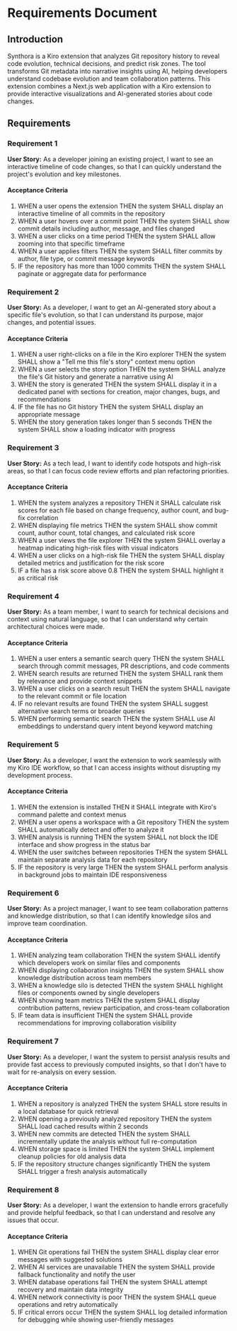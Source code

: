 # Requirements Document

## Introduction

Synthora is a Kiro extension that analyzes Git repository history to reveal code evolution, technical decisions, and predict risk zones. The tool transforms Git metadata into narrative insights using AI, helping developers understand codebase evolution and team collaboration patterns. This extension combines a Next.js web application with a Kiro extension to provide interactive visualizations and AI-generated stories about code changes.

## Requirements

### Requirement 1

**User Story:** As a developer joining an existing project, I want to see an interactive timeline of code changes, so that I can quickly understand the project's evolution and key milestones.

#### Acceptance Criteria

1. WHEN a user opens the extension THEN the system SHALL display an interactive timeline of all commits in the repository
2. WHEN a user hovers over a commit point THEN the system SHALL show commit details including author, message, and files changed
3. WHEN a user clicks on a time period THEN the system SHALL allow zooming into that specific timeframe
4. WHEN a user applies filters THEN the system SHALL filter commits by author, file type, or commit message keywords
5. IF the repository has more than 1000 commits THEN the system SHALL paginate or aggregate data for performance

### Requirement 2

**User Story:** As a developer, I want to get an AI-generated story about a specific file's evolution, so that I can understand its purpose, major changes, and potential issues.

#### Acceptance Criteria

1. WHEN a user right-clicks on a file in the Kiro explorer THEN the system SHALL show a "Tell me this file's story" context menu option
2. WHEN a user selects the story option THEN the system SHALL analyze the file's Git history and generate a narrative using AI
3. WHEN the story is generated THEN the system SHALL display it in a dedicated panel with sections for creation, major changes, bugs, and recommendations
4. IF the file has no Git history THEN the system SHALL display an appropriate message
5. WHEN the story generation takes longer than 5 seconds THEN the system SHALL show a loading indicator with progress

### Requirement 3

**User Story:** As a tech lead, I want to identify code hotspots and high-risk areas, so that I can focus code review efforts and plan refactoring priorities.

#### Acceptance Criteria

1. WHEN the system analyzes a repository THEN it SHALL calculate risk scores for each file based on change frequency, author count, and bug-fix correlation
2. WHEN displaying file metrics THEN the system SHALL show commit count, author count, total changes, and calculated risk score
3. WHEN a user views the file explorer THEN the system SHALL overlay a heatmap indicating high-risk files with visual indicators
4. WHEN a user clicks on a high-risk file THEN the system SHALL display detailed metrics and justification for the risk score
5. IF a file has a risk score above 0.8 THEN the system SHALL highlight it as critical risk

### Requirement 4

**User Story:** As a team member, I want to search for technical decisions and context using natural language, so that I can understand why certain architectural choices were made.

#### Acceptance Criteria

1. WHEN a user enters a semantic search query THEN the system SHALL search through commit messages, PR descriptions, and code comments
2. WHEN search results are returned THEN the system SHALL rank them by relevance and provide context snippets
3. WHEN a user clicks on a search result THEN the system SHALL navigate to the relevant commit or file location
4. IF no relevant results are found THEN the system SHALL suggest alternative search terms or broader queries
5. WHEN performing semantic search THEN the system SHALL use AI embeddings to understand query intent beyond keyword matching

### Requirement 5

**User Story:** As a developer, I want the extension to work seamlessly with my Kiro IDE workflow, so that I can access insights without disrupting my development process.

#### Acceptance Criteria

1. WHEN the extension is installed THEN it SHALL integrate with Kiro's command palette and context menus
2. WHEN a user opens a workspace with a Git repository THEN the system SHALL automatically detect and offer to analyze it
3. WHEN analysis is running THEN the system SHALL not block the IDE interface and show progress in the status bar
4. WHEN the user switches between repositories THEN the system SHALL maintain separate analysis data for each repository
5. IF the repository is very large THEN the system SHALL perform analysis in background jobs to maintain IDE responsiveness

### Requirement 6

**User Story:** As a project manager, I want to see team collaboration patterns and knowledge distribution, so that I can identify knowledge silos and improve team coordination.

#### Acceptance Criteria

1. WHEN analyzing team collaboration THEN the system SHALL identify which developers work on similar files and components
2. WHEN displaying collaboration insights THEN the system SHALL show knowledge distribution across team members
3. WHEN a knowledge silo is detected THEN the system SHALL highlight files or components owned by single developers
4. WHEN showing team metrics THEN the system SHALL display contribution patterns, review participation, and cross-team collaboration
5. IF team data is insufficient THEN the system SHALL provide recommendations for improving collaboration visibility

### Requirement 7

**User Story:** As a developer, I want the system to persist analysis results and provide fast access to previously computed insights, so that I don't have to wait for re-analysis on every session.

#### Acceptance Criteria

1. WHEN a repository is analyzed THEN the system SHALL store results in a local database for quick retrieval
2. WHEN opening a previously analyzed repository THEN the system SHALL load cached results within 2 seconds
3. WHEN new commits are detected THEN the system SHALL incrementally update the analysis without full re-computation
4. WHEN storage space is limited THEN the system SHALL implement cleanup policies for old analysis data
5. IF the repository structure changes significantly THEN the system SHALL trigger a fresh analysis automatically

### Requirement 8

**User Story:** As a developer, I want the extension to handle errors gracefully and provide helpful feedback, so that I can understand and resolve any issues that occur.

#### Acceptance Criteria

1. WHEN Git operations fail THEN the system SHALL display clear error messages with suggested solutions
2. WHEN AI services are unavailable THEN the system SHALL provide fallback functionality and notify the user
3. WHEN database operations fail THEN the system SHALL attempt recovery and maintain data integrity
4. WHEN network connectivity is poor THEN the system SHALL queue operations and retry automatically
5. IF critical errors occur THEN the system SHALL log detailed information for debugging while showing user-friendly messages